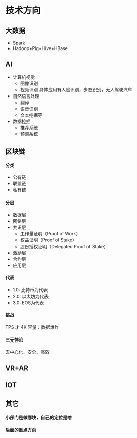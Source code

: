 # 技术方向
## 大数据
- Spark
- Hadoop+Pig+Hive+HBase
## AI
- 计算机视觉
    - 图像识别
    - 视频识别
    具体应用有人脸识别，步态识别，无人驾驶汽车
- 自然语言处理
    - 翻译
    - 语音识别
    - 文本挖掘等
- 数据挖掘
    - 推荐系统
    - 预测系统
## 区块链
#### 分类
- 公有链
- 联盟链
- 私有链
#### 分层
- 数据层
- 网络层
- 共识层
    - 工作量证明（Proof of Work）
    - 权益证明（Proof of Stake）
    - 股份授权证明（Delegated Proof of Stake）
- 激励层
- 合约层
- 应用层
#### 代表
- 1.0: 比特币为代表
- 2.0: 以太坊为代表
- 3.0: EOS为代表

#### 挑战
TPS 才 4K
容量：数据爆炸
#### 三元悖论
去中心化、安全、高效
## VR+AR
## IOT
## 其它
#### 小部门是做哪块，自己的定位是啥
#### 后面的重点方向